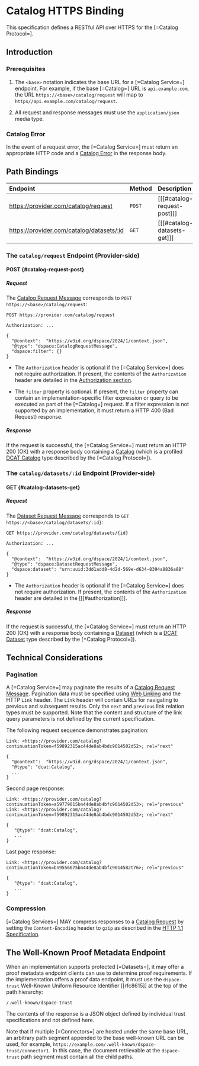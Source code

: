 # Catalog HTTPS Binding

This specification defines a RESTful API over HTTPS for the [=Catalog Protocol=].

## Introduction

### Prerequisites

1. The `<base>` notation indicates the base URL for a [=Catalog Service=] endpoint. For example, if the base [=Catalog=]
   URL is `api.example.com`, the URL `https://<base>/catalog/request` will map
   to `https//api.example.com/catalog/request`.

2. All request and response messages must use the `application/json` media type.

### Catalog Error

In the event of a request error, the [=Catalog Service=] must return an appropriate HTTP code and
a [Catalog Error](#error-catalog-error) in the response body.

## Path Bindings

| Endpoint                                  | Method | Description                 |
|:------------------------------------------|:-------|:----------------------------|
| https://provider.com/catalog/request      | `POST` | [[[#catalog-request-post]]] |
| https://provider.com/catalog/datasets/:id | `GET`  | [[[#catalog-datasets-get]]] |

### The `catalog/request` Endpoint (Provider-side)

#### POST {#catalog-request-post}

##### Request

The [Catalog Request Message](#catalog-request-message) corresponds to `POST https://<base>/catalog/request`:

```http request
POST https://provider.com/catalog/request

Authorization: ...

{
  "@context":  "https://w3id.org/dspace/2024/1/context.json",
  "@type": "dspace:CatalogRequestMessage",
  "dspace:filter": {}
}
```

- The `Authorization` header is optional if the [=Catalog Service=] does not require authorization. If present, the
  contents of the `Authorization` header are detailed in
  the [Authorization section](../common/common.binding.https.md#2-authorization).

- The `filter` property is optional. If present, the `filter` property can contain an implementation-specific filter
  expression or query to be executed as part of the [=Catalog=] request. If a filter expression is not supported by an
  implementation, it must return a HTTP 400 (Bad Request) response.

##### Response

If the request is successful, the [=Catalog Service=] must return an HTTP 200 (OK) with a response body containing
a [Catalog](#ack-catalog) (which is a
profiled [DCAT Catalog](https://www.w3.org/TR/vocab-dcat-3/#Class:Catalog) type described by
the [=Catalog Protocol=]).

### The `catalog/datasets/:id` Endpoint (Provider-side)

#### GET {#catalog-datasets-get}

##### Request

The [Dataset Request Message](#dataset-request-message) corresponds
to `GET https://<base>/catalog/datasets/:id}`:

```http request
GET https://provider.com/catalog/datasets/{id}

Authorization: ...

{
  "@context":  "https://w3id.org/dspace/2024/1/context.json",
  "@type": "dspace:DatasetRequestMessage",
  "dspace:dataset": "urn:uuid:3dd1add8-4d2d-569e-d634-8394a8836a88"
}
```

- The `Authorization` header is optional if the [=Catalog Service=] does not require authorization. If present, the
  contents of the `Authorization` header are detailed in
  the [[[#authorization]]].

##### Response

If the request is successful, the [=Catalog Service=] must return an HTTP 200 (OK) with a response body containing
a [Dataset](#ack-dataset) (which is
a [DCAT Dataset](https://www.w3.org/TR/vocab-dcat-3/#Class:Dataset) type described by
the [=Catalog Protocol=]).

## Technical Considerations

### Pagination

A [=Catalog Service=] may paginate the results of a [Catalog Request Message](#catalog-request-message). Pagination data
must be specified using [Web Linking](https://datatracker.ietf.org/doc/html/rfc5988) and the HTTP `Link` header.
The `Link` header will contain URLs for navigating to previous and subsequent results. Only the `next` and `previous`
link relation types must be supported.
Note that the content and structure of the link query parameters is not defined by the current specification.

The following request sequence demonstrates pagination:

```http request
Link: <https://provider.com/catalog?continuationToken=f59892315ac44de8ab4bdc9014502d52>; rel="next"

{
  "@context":  "https://w3id.org/dspace/2024/1/context.json",
  "@type": "dcat:Catalog",
  ...
}
```

Second page response:

```http request
Link: <https://provider.com/catalog?continuationToken=a59779015bn44de8ab4bfc9014502d53>; rel="previous"
Link: <https://provider.com/catalog?continuationToken=f59892315ac44de8ab4bdc9014502d52>; rel="next"

{
   "@type": "dcat:Catalog",
   ...
}
```

Last page response:

```http request
Link: <https://provider.com/catalog?continuationToken=bn9556075bn44de8ab4bfc9014582t76>; rel="previous"

{
   "@type": "dcat:Catalog",
   ...
}
```

### Compression

[=Catalog Services=] MAY compress responses to
a [Catalog Request](#catalog-request-message) by setting the `Content-Encoding` header to `gzip` as described in
the [HTTP 1.1 Specification](https://www.rfc-editor.org/rfc/rfc9110.html#name-gzip-coding).

## The Well-Known Proof Metadata Endpoint

When an implementation supports protected [=Datasets=], it may offer a proof metadata
endpoint clients can use to determine proof requirements. If the implementation offers a proof data endpoint, it must
use the `dspace-trust` Well-Known Uniform Resource Identifier [[rfc8615]] at the top
of the path hierarchy:

```
/.well-known/dspace-trust
```

The contents of the response is a JSON object defined by individual trust specifications and not defined here.

Note that if multiple [=Connectors=] are hosted under the same base URL,
an arbitrary path segment appended to the base well-known URL can be used, for
example, `https://example.com/.well-known/dspace-trust/connector1.` In this case, the document retrievable at
the `dspace-trust` path segment must contain all the child paths.
